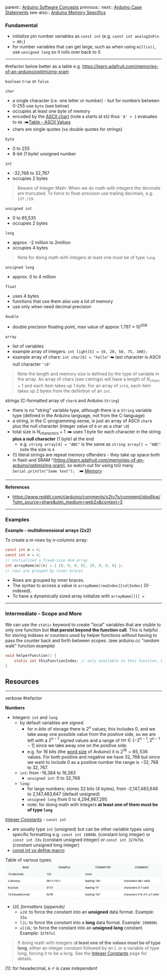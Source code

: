 parent:: [Arduino Software Concepts](Arduino%20Software%20Concepts.md)
previous::
next:: [Arduino Case Statements](Arduino%20Case%20Statements.md)
see-also:: [Arduino Memory Specifics](Arduino%20Memory%20Specifics.md)

### Fundamental

- initialize pin number variables as `const int` (e.g. `const int analogInPin = A0;`)
- for number variables that can get large, such as when using `millis()`, use `unsigned long` so it rolls over back to 0

---

#refactor below better as a table e.g. https://learn.adafruit.com/memories-of-an-arduino/optimizing-sram

`boolean`
	`true` or `false`

`char`
- a single character (i.e. one letter or number) - but for numbers between 0-255 use `byte` (see below)
- occupies at least one byte of memory
- encoded by the [ASCII chart](https://web.archive.org/web/20171028220458/https://www.arduino.cc/en/Reference/ASCIIchart) (note `A` starts at `65`) thus `'A' + 1` evaluates to `66` :➡️[Table - ASCII Values](Table%20-%20ASCII%20Values.md)
- chars are single quotes (vs double quotes for strings)

`byte`
- 0 to 255
- 8-bit (1 byte) unsigned number

`int`
- -32,768 to 32,767
- occupies 2 bytes 

> Beware of Integer Math: When we do math with integers the decimals are truncated.  To force to float-precison use trailing decimals, e.g. `137./19.`

`unsigned int`
- 0 to 65,535
- occupies 2 bytes 

`long`
- approx. -2 million to 2million
- occupies 4 bytes

> Note for doing math with integers at least one must be of type `long`

`unsigned long`
- approx. 0 to 4 million

`float`
- uses 4 bytes
- functions that use them also use a lot of memory
- use only when need decimal precision

`double`
- double precision floating point, max value of approx $1.797 \times 10^{308}$

`array`
- list of variables 
- example array of integers: `int light[5] = {0, 20, 50, 75, 100};`
- example array of chars: `int char[6] = "hello"` ➡️ last character is ASCII null character `'\0'`

> Note the length and memory size is defined by the type of variable in the array. An array of chars (see cstrings) will have a length of $N_{chars} + 1$ and each item takes up 1 byte. For an array of `int`s, each item takes up 2 bytes from the definition of an `int`. 

strings (C-formatted array of `char`s and Arduino `String`)
- there is no "string" variable type, although there is a `String` variable type (defined in the Arduino language, not from the C-language)
- a string, in the C-programming sense, is just an array of ASCII `char`s plus the null character (integer value of `0` or as a char `\0`)
- total size is $N_{characters} + 1$ :➡️ uses 1 byte for each character in the string **plus a null character** (1 byte) at the end
	- e.g. `string array[4] = "ABC"` is the same as `string array[] = "ABC"`  note the size is `4`
- (!) literal strings are repeat memory offenders - they take up space both in flash and SRAM ^[https://learn.adafruit.com/memories-of-an-arduino/optimizing-sram], so watch out for using to0 many `Serial.println("Some text"); ` :➡️ [Memory](Memory.md)

---

**References**
- https://www.reddit.com/r/arduino/comments/y2tv7s/comment/isbs6kw/?utm_source=share&utm_medium=web2x&context=3


---

### Examples

**Example - multidimensional arrays (2x2)**

To create a _m-rows_ by _n-columns_ array:
```c
const int m = 4;
const int n = 4;
// initialized a fixed-size 4x4 array
int arrayName[m][n] = { {0, 0, 0, 0}, {0, 0, 0, 0} };
// rows are grouped by inner braces
```
- Rows are grouped by inner braces.
- The syntax to access a value is `arrayName[rowIndex][colIndex]` (0-indexed).
- To have a dynamically sized array initialize with `arrayName[][] = `


---

### Intermediate - Scope and More

We can use the `static` keyword to create "local" variables that are visible to only one function but **that persist beyond the function call**. This is helpful for storing indexes or counters used by helper functions without having to pass the counter back and forth between scopes. (see arduino.cc "random walk" function example)

```c
void helperFunction() {
	static int thisFunctionIndex; // only available to this function, but value persists between calls to this function
}
```




**Resources**
-



---
verbose #refactor 

**Numbers**
- Integers: `int` and `long`
	- by default variables are _signed_. 
		- for _n-bits_ of storage there is $2^n$ values; this includes 0, and we take away one possible value from the positive side, so we are left with a $2^{n-1}$ signed values and a range of $\text{int} \in [-2^{n-1}, 2^{n-1} - 1]$ since we take away one on the positive side. 
		- e.g. for 16 bits (the [word size](word%20size) of Arduino) it is $2^{16}=65,536$ values. For both positive and negative we have $32,768$ but since we want to include 0 as a positive number the range is $-32,768$ to $32,767$.
	- `int`: from -16,384 to 16,383
		- `unsigned int`: 0 to 32,768
	- `long`: 
		- for large numbers; stores 32 bits (4 bytes), from -2,147,483,648 to 2,147,483,647 (default unsigned)
		- `unsigned long`  from 0 to 4,294,967,295
		- note: for doing math with integers **at least one of them must be of type `long`**

[Integer Constants](https://www.arduino.cc/reference/en/language/variables/constants/integerconstants/) - `const int`
- are usually type `int` (unsigned) but can be other variable types using specific formatting e.g. `const int 10000L` (constant long integer) or `const int 33u` (constant unsigned integer) or `const int 32767UL` (constant unsigned long integer)
- [const int vs define macro](const%20int%20vs%20define%20macro.md)

Table of various types:
![](Personal%20Folders/that_marouk_ish/attachments/Pasted%20image%2020221005161457.png)

- _U/L formatters (appends)_
	- `u|U`: to force the constant into an **unsigned** data format. Example: `33u`
	- `l|L`: to force the constant into a **long** data format. Example: `100000L`
	- `ul|UL`: to force the constant into an **unsigned** **long** constant. Example: `32767ul`

> If doing math with integers a**t least one of the values must be of type long**, either an integer constant followed by an L or a variable of type long, forcing it to be a long. See the [Integer Constants](https://www.arduino.cc/reference/en/language/variables/constants/integerconstants) page for details.


[1]: for hexadecimal, `A-F` is case _independent_